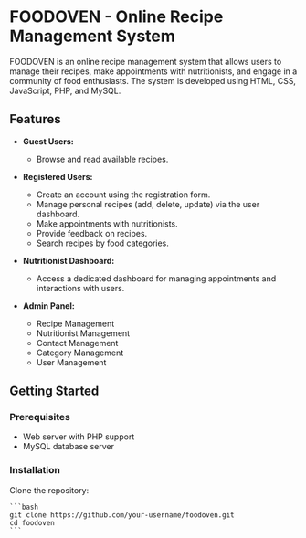 # FOODOVEN - Online Recipe Management System

FOODOVEN is an online recipe management system that allows users to manage their recipes, make appointments with nutritionists, and engage in a community of food enthusiasts. The system is developed using HTML, CSS, JavaScript, PHP, and MySQL.

## Features

- **Guest Users:**
  - Browse and read available recipes.

- **Registered Users:**
  - Create an account using the registration form.
  - Manage personal recipes (add, delete, update) via the user dashboard.
  - Make appointments with nutritionists.
  - Provide feedback on recipes.
  - Search recipes by food categories.

- **Nutritionist Dashboard:**
  - Access a dedicated dashboard for managing appointments and interactions with users.

- **Admin Panel:**
  - Recipe Management
  - Nutritionist Management
  - Contact Management
  - Category Management
  - User Management

## Getting Started

### Prerequisites

- Web server with PHP support
- MySQL database server


### Installation

 Clone the repository:

    ```bash
    git clone https://github.com/your-username/foodoven.git
    cd foodoven
    ```



